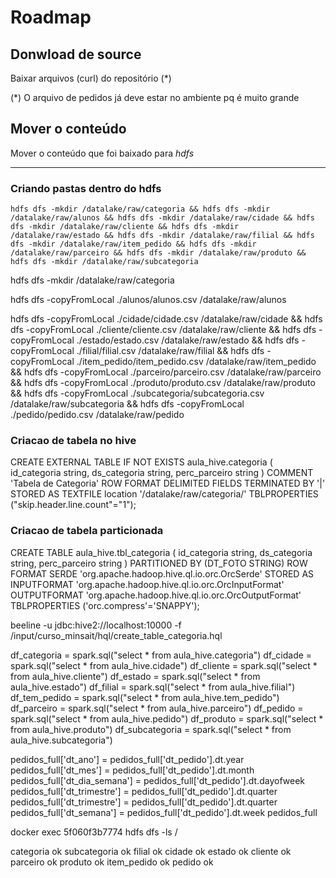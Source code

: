 # Roadmap

## Donwload de source

Baixar arquivos (curl) do repositório (*) 

(*) O arquivo de pedidos já deve estar no ambiente pq é muito grande

## Mover o conteúdo 
Mover o conteúdo que foi baixado para *hdfs*


--------------

### Criando pastas dentro do hdfs

```
hdfs dfs -mkdir /datalake/raw/categoria && hdfs dfs -mkdir /datalake/raw/alunos && hdfs dfs -mkdir /datalake/raw/cidade && hdfs dfs -mkdir /datalake/raw/cliente && hdfs dfs -mkdir /datalake/raw/estado && hdfs dfs -mkdir /datalake/raw/filial && hdfs dfs -mkdir /datalake/raw/item_pedido && hdfs dfs -mkdir /datalake/raw/parceiro && hdfs dfs -mkdir /datalake/raw/produto && hdfs dfs -mkdir /datalake/raw/subcategoria
```

hdfs dfs -mkdir /datalake/raw/categoria 

hdfs dfs -copyFromLocal ./alunos/alunos.csv /datalake/raw/alunos

hdfs dfs -copyFromLocal ./cidade/cidade.csv /datalake/raw/cidade && hdfs dfs -copyFromLocal ./cliente/cliente.csv /datalake/raw/cliente && hdfs dfs -copyFromLocal ./estado/estado.csv /datalake/raw/estado && hdfs dfs -copyFromLocal ./filial/filial.csv /datalake/raw/filial && hdfs dfs -copyFromLocal ./item_pedido/item_pedido.csv /datalake/raw/item_pedido && hdfs dfs -copyFromLocal ./parceiro/parceiro.csv /datalake/raw/parceiro && hdfs dfs -copyFromLocal ./produto/produto.csv /datalake/raw/produto && hdfs dfs -copyFromLocal ./subcategoria/subcategoria.csv /datalake/raw/subcategoria && hdfs dfs -copyFromLocal ./pedido/pedido.csv /datalake/raw/pedido

### Criacao de tabela no hive

CREATE EXTERNAL TABLE IF NOT EXISTS aula_hive.categoria (
    id_categoria string,
    ds_categoria string,
    perc_parceiro string
)
COMMENT 'Tabela de Categoria'
ROW FORMAT DELIMITED
FIELDS TERMINATED BY '|'
STORED AS TEXTFILE
location  '/datalake/raw/categoria/'
TBLPROPERTIES ("skip.header.line.count"="1");


### Criacao de tabela particionada

CREATE TABLE aula_hive.tbl_categoria (
    id_categoria string,
    ds_categoria string,
    perc_parceiro string
)
PARTITIONED BY (DT_FOTO STRING)
ROW FORMAT SERDE 'org.apache.hadoop.hive.ql.io.orc.OrcSerde'
STORED AS INPUTFORMAT 'org.apache.hadoop.hive.ql.io.orc.OrcInputFormat'
OUTPUTFORMAT 'org.apache.hadoop.hive.ql.io.orc.OrcOutputFormat'
TBLPROPERTIES ('orc.compress'='SNAPPY');


beeline -u jdbc:hive2://localhost:10000 -f  /input/curso_minsait/hql/create_table_categoria.hql


df_categoria = spark.sql("select * from aula_hive.categoria")
df_cidade = spark.sql("select * from aula_hive.cidade")
df_cliente = spark.sql("select * from aula_hive.cliente")
df_estado = spark.sql("select * from aula_hive.estado")
df_filial = spark.sql("select * from aula_hive.filial")
df_tem_pedido = spark.sql("select * from aula_hive.tem_pedido")
df_parceiro = spark.sql("select * from aula_hive.parceiro")
df_pedido = spark.sql("select * from aula_hive.pedido")
df_produto = spark.sql("select * from aula_hive.produto")
df_subcategoria = spark.sql("select * from aula_hive.subcategoria")


pedidos_full['dt_ano'] = pedidos_full['dt_pedido'].dt.year
pedidos_full['dt_mes'] = pedidos_full['dt_pedido'].dt.month
pedidos_full['dt_dia_semana'] = pedidos_full['dt_pedido'].dt.dayofweek
pedidos_full['dt_trimestre'] = pedidos_full['dt_pedido'].dt.quarter
pedidos_full['dt_trimestre'] = pedidos_full['dt_pedido'].dt.quarter
pedidos_full['dt_semana'] = pedidos_full['dt_pedido'].dt.week
pedidos_full


docker exec 5f060f3b7774 hdfs dfs -ls /



categoria ok
subcategoria ok
filial ok
cidade ok
estado ok
cliente ok
parceiro ok
produto ok
item_pedido ok
pedido ok